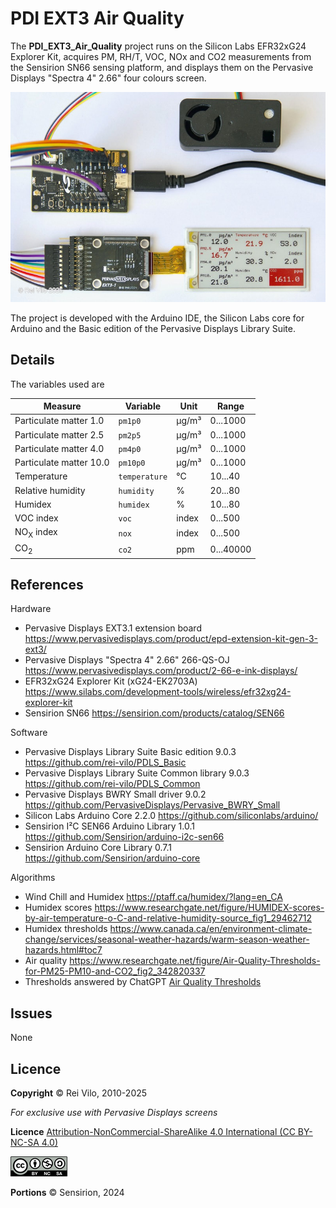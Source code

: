 # PDI EXT3 Air Quality

The **PDI_EXT3_Air_Quality** project runs on the Silicon Labs EFR32xG24 Explorer Kit, acquires PM, RH/T, VOC, NOx and CO2 measurements from the Sensirion SN66 sensing platform, and displays them on the Pervasive Displays "Spectra 4" 2.66" four colours screen.

![](img/Image-800.jpeg)

The project is developed with the Arduino IDE, the Silicon Labs core for Arduino and the Basic edition of the Pervasive Displays Library Suite.

## Details

The variables used are

Measure | Variable | Unit | Range
---- | ---- | ---- | ----
Particulate matter 1.0 | `pm1p0` | &micro;g/m&sup3; | 0...1000
Particulate matter 2.5 | `pm2p5` | &micro;g/m&sup3; | 0...1000
Particulate matter 4.0 | `pm4p0` | &micro;g/m&sup3; | 0...1000
Particulate matter 10.0 | `pm10p0` | &micro;g/m&sup3; | 0...1000
Temperature | `temperature` | °C | 10...40
Relative humidity | `humidity` | % | 20...80
Humidex | `humidex` | % | 10...80
VOC index | `voc` | index | 0...500
NO<sub>X</sub> index | `nox` | index | 0...500
CO<sub>2</sub>  | `co2` | ppm | 0...40000

## References

Hardware

* Pervasive Displays EXT3.1 extension board https://www.pervasivedisplays.com/product/epd-extension-kit-gen-3-ext3/
* Pervasive Displays "Spectra 4" 2.66" 266-QS-OJ https://www.pervasivedisplays.com/product/2-66-e-ink-displays/
* EFR32xG24 Explorer Kit (xG24-EK2703A) https://www.silabs.com/development-tools/wireless/efr32xg24-explorer-kit
* Sensirion SN66 https://sensirion.com/products/catalog/SEN66 

Software

* Pervasive Displays Library Suite Basic edition 9.0.3 https://github.com/rei-vilo/PDLS_Basic
* Pervasive Displays Library Suite Common library 9.0.3 https://github.com/rei-vilo/PDLS_Common
* Pervasive Displays BWRY Small driver 9.0.2 https://github.com/PervasiveDisplays/Pervasive_BWRY_Small
* Silicon Labs Arduino Core 2.2.0 https://github.com/siliconlabs/arduino/
* Sensirion I&sup2;C SEN66 Arduino Library 1.0.1 https://github.com/Sensirion/arduino-i2c-sen66
* Sensirion Arduino Core Library 0.7.1 https://github.com/Sensirion/arduino-core

Algorithms

* Wind Chill and Humidex https://ptaff.ca/humidex/?lang=en_CA
* Humidex scores https://www.researchgate.net/figure/HUMIDEX-scores-by-air-temperature-o-C-and-relative-humidity-source_fig1_29462712
* Humidex thresholds https://www.canada.ca/en/environment-climate-change/services/seasonal-weather-hazards/warm-season-weather-hazards.html#toc7
* Air quality https://www.researchgate.net/figure/Air-Quality-Thresholds-for-PM25-PM10-and-CO2_fig2_342820337
* Thresholds answered by ChatGPT [Air Quality Thresholds](./Air_Quality_Thresholds.md)  

## Issues

None 

## Licence

**Copyright** &copy; Rei Vilo, 2010-2025

*For exclusive use with Pervasive Displays screens*

**Licence** [Attribution-NonCommercial-ShareAlike 4.0 International (CC BY-NC-SA 4.0)](./LICENCE.md)

![](img/cc-by-nc-sa.png)

**Portions** &copy; Sensirion, 2024
